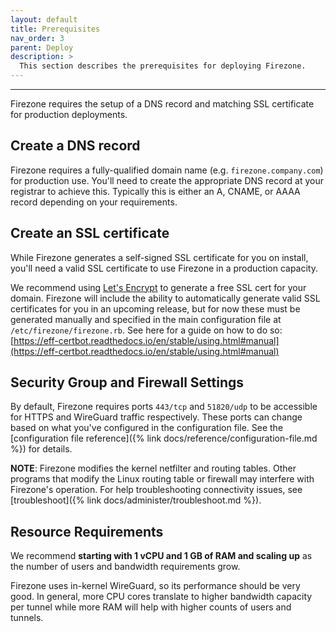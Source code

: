 ```yaml
---
layout: default
title: Prerequisites
nav_order: 3
parent: Deploy
description: >
  This section describes the prerequisites for deploying Firezone.
---
```

---

Firezone requires the setup of a DNS record and matching SSL certificate for
production deployments.

## Create a DNS record

Firezone requires a fully-qualified domain name (e.g. `firezone.company.com`)
for production use. You'll need to create the appropriate DNS record at your
registrar to achieve this. Typically this is either an A, CNAME, or AAAA record
depending on your requirements.

## Create an SSL certificate

While Firezone generates a self-signed SSL certificate for you on install,
you'll need a valid SSL certificate to use Firezone in a production capacity.

We recommend using [Let's Encrypt](https://letsencrypt.org) to
generate a free SSL cert for your domain. Firezone will include the ability to
automatically generate valid SSL certificates for you in an upcoming release,
but for now these must be generated manually and specified in the main
configuration file at `/etc/firezone/firezone.rb`. See here for a guide on how
to do so:
[https://eff-certbot.readthedocs.io/en/stable/using.html#manual](https://eff-certbot.readthedocs.io/en/stable/using.html#manual)

## Security Group and Firewall Settings

By default, Firezone requires ports `443/tcp` and `51820/udp` to be
accessible for HTTPS and WireGuard traffic respectively.
These ports can change based on what you've configured in the configuration file.
See the
[configuration file reference]({% link docs/reference/configuration-file.md %})
for details.

**NOTE**: Firezone modifies the kernel netfilter and routing tables. Other
programs that modify the Linux routing table or firewall may interfere with
Firezone's operation. For help troubleshooting connectivity issues, see
[troubleshoot]({% link docs/administer/troubleshoot.md %}).

## Resource Requirements

We recommend **starting with 1 vCPU and 1 GB of RAM and scaling up** as the
number of users and bandwidth requirements grow.

Firezone uses in-kernel WireGuard, so its performance should be very good.
In general, more CPU cores translate to higher bandwidth capacity per tunnel
while more RAM will help with higher counts of users and tunnels.
